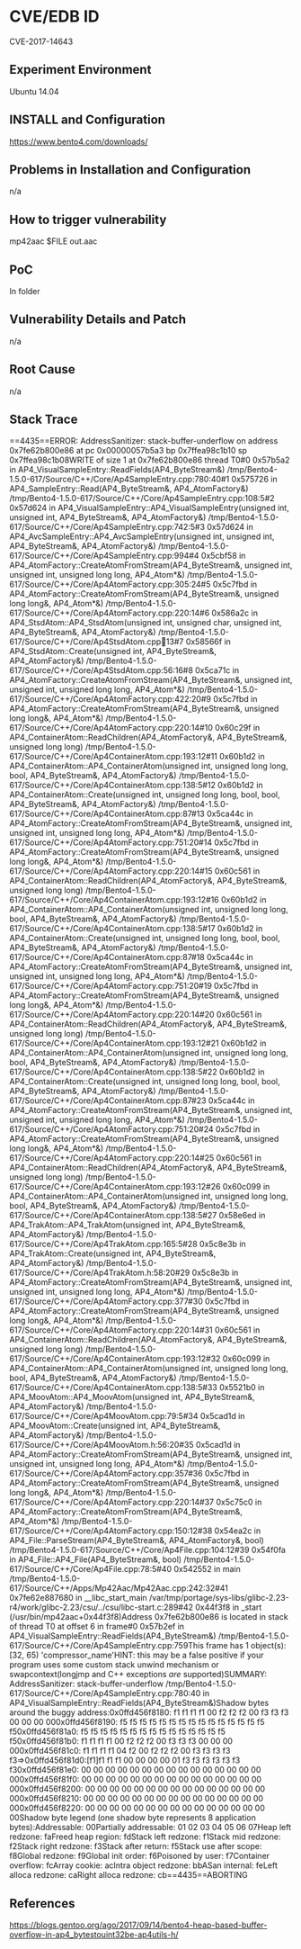 # CVE/EDB ID
CVE-2017-14643
## Experiment Environment
Ubuntu 14.04
## INSTALL and Configuration
https://www.bento4.com/downloads/
## Problems in Installation and Configuration
n/a
## How to trigger vulnerability
mp42aac $FILE out.aac
## PoC
In folder
## Vulnerability Details and Patch
n/a
## Root Cause
n/a
## Stack Trace
==4435==ERROR: AddressSanitizer: stack-buffer-underflow on address 0x7fe62b800e86 at pc 0x00000057b5a3 bp 0x7ffea98c1b10 sp 0x7ffea98c1b08WRITE of size 1 at 0x7fe62b800e86 thread T0#0 0x57b5a2 in AP4_VisualSampleEntry::ReadFields(AP4_ByteStream&) /tmp/Bento4-1.5.0-617/Source/C++/Core/Ap4SampleEntry.cpp:780:40#1 0x575726 in AP4_SampleEntry::Read(AP4_ByteStream&, AP4_AtomFactory&) /tmp/Bento4-1.5.0-617/Source/C++/Core/Ap4SampleEntry.cpp:108:5#2 0x57d624 in AP4_VisualSampleEntry::AP4_VisualSampleEntry(unsigned int, unsigned int, AP4_ByteStream&, AP4_AtomFactory&) /tmp/Bento4-1.5.0-617/Source/C++/Core/Ap4SampleEntry.cpp:742:5#3 0x57d624 in AP4_AvcSampleEntry::AP4_AvcSampleEntry(unsigned int, unsigned int, AP4_ByteStream&, AP4_AtomFactory&) /tmp/Bento4-1.5.0-617/Source/C++/Core/Ap4SampleEntry.cpp:994#4 0x5cbf58 in AP4_AtomFactory::CreateAtomFromStream(AP4_ByteStream&, unsigned int, unsigned int, unsigned long long, AP4_Atom*&) /tmp/Bento4-1.5.0-617/Source/C++/Core/Ap4AtomFactory.cpp:305:24#5 0x5c7fbd in AP4_AtomFactory::CreateAtomFromStream(AP4_ByteStream&, unsigned long long&, AP4_Atom*&) /tmp/Bento4-1.5.0-617/Source/C++/Core/Ap4AtomFactory.cpp:220:14#6 0x586a2c in AP4_StsdAtom::AP4_StsdAtom(unsigned int, unsigned char, unsigned int, AP4_ByteStream&, AP4_AtomFactory&) /tmp/Bento4-1.5.0-617/Source/C++/Core/Ap4StsdAtom.cpp:100:13#7 0x58566f in AP4_StsdAtom::Create(unsigned int, AP4_ByteStream&, AP4_AtomFactory&) /tmp/Bento4-1.5.0-617/Source/C++/Core/Ap4StsdAtom.cpp:56:16#8 0x5ca71c in AP4_AtomFactory::CreateAtomFromStream(AP4_ByteStream&, unsigned int, unsigned int, unsigned long long, AP4_Atom*&) /tmp/Bento4-1.5.0-617/Source/C++/Core/Ap4AtomFactory.cpp:422:20#9 0x5c7fbd in AP4_AtomFactory::CreateAtomFromStream(AP4_ByteStream&, unsigned long long&, AP4_Atom*&) /tmp/Bento4-1.5.0-617/Source/C++/Core/Ap4AtomFactory.cpp:220:14#10 0x60c29f in AP4_ContainerAtom::ReadChildren(AP4_AtomFactory&, AP4_ByteStream&, unsigned long long) /tmp/Bento4-1.5.0-617/Source/C++/Core/Ap4ContainerAtom.cpp:193:12#11 0x60b1d2 in AP4_ContainerAtom::AP4_ContainerAtom(unsigned int, unsigned long long, bool, AP4_ByteStream&, AP4_AtomFactory&) /tmp/Bento4-1.5.0-617/Source/C++/Core/Ap4ContainerAtom.cpp:138:5#12 0x60b1d2 in AP4_ContainerAtom::Create(unsigned int, unsigned long long, bool, bool, AP4_ByteStream&, AP4_AtomFactory&) /tmp/Bento4-1.5.0-617/Source/C++/Core/Ap4ContainerAtom.cpp:87#13 0x5ca44c in AP4_AtomFactory::CreateAtomFromStream(AP4_ByteStream&, unsigned int, unsigned int, unsigned long long, AP4_Atom*&) /tmp/Bento4-1.5.0-617/Source/C++/Core/Ap4AtomFactory.cpp:751:20#14 0x5c7fbd in AP4_AtomFactory::CreateAtomFromStream(AP4_ByteStream&, unsigned long long&, AP4_Atom*&) /tmp/Bento4-1.5.0-617/Source/C++/Core/Ap4AtomFactory.cpp:220:14#15 0x60c561 in AP4_ContainerAtom::ReadChildren(AP4_AtomFactory&, AP4_ByteStream&, unsigned long long) /tmp/Bento4-1.5.0-617/Source/C++/Core/Ap4ContainerAtom.cpp:193:12#16 0x60b1d2 in AP4_ContainerAtom::AP4_ContainerAtom(unsigned int, unsigned long long, bool, AP4_ByteStream&, AP4_AtomFactory&) /tmp/Bento4-1.5.0-617/Source/C++/Core/Ap4ContainerAtom.cpp:138:5#17 0x60b1d2 in AP4_ContainerAtom::Create(unsigned int, unsigned long long, bool, bool, AP4_ByteStream&, AP4_AtomFactory&) /tmp/Bento4-1.5.0-617/Source/C++/Core/Ap4ContainerAtom.cpp:87#18 0x5ca44c in AP4_AtomFactory::CreateAtomFromStream(AP4_ByteStream&, unsigned int, unsigned int, unsigned long long, AP4_Atom*&) /tmp/Bento4-1.5.0-617/Source/C++/Core/Ap4AtomFactory.cpp:751:20#19 0x5c7fbd in AP4_AtomFactory::CreateAtomFromStream(AP4_ByteStream&, unsigned long long&, AP4_Atom*&) /tmp/Bento4-1.5.0-617/Source/C++/Core/Ap4AtomFactory.cpp:220:14#20 0x60c561 in AP4_ContainerAtom::ReadChildren(AP4_AtomFactory&, AP4_ByteStream&, unsigned long long) /tmp/Bento4-1.5.0-617/Source/C++/Core/Ap4ContainerAtom.cpp:193:12#21 0x60b1d2 in AP4_ContainerAtom::AP4_ContainerAtom(unsigned int, unsigned long long, bool, AP4_ByteStream&, AP4_AtomFactory&) /tmp/Bento4-1.5.0-617/Source/C++/Core/Ap4ContainerAtom.cpp:138:5#22 0x60b1d2 in AP4_ContainerAtom::Create(unsigned int, unsigned long long, bool, bool, AP4_ByteStream&, AP4_AtomFactory&) /tmp/Bento4-1.5.0-617/Source/C++/Core/Ap4ContainerAtom.cpp:87#23 0x5ca44c in AP4_AtomFactory::CreateAtomFromStream(AP4_ByteStream&, unsigned int, unsigned int, unsigned long long, AP4_Atom*&) /tmp/Bento4-1.5.0-617/Source/C++/Core/Ap4AtomFactory.cpp:751:20#24 0x5c7fbd in AP4_AtomFactory::CreateAtomFromStream(AP4_ByteStream&, unsigned long long&, AP4_Atom*&) /tmp/Bento4-1.5.0-617/Source/C++/Core/Ap4AtomFactory.cpp:220:14#25 0x60c561 in AP4_ContainerAtom::ReadChildren(AP4_AtomFactory&, AP4_ByteStream&, unsigned long long) /tmp/Bento4-1.5.0-617/Source/C++/Core/Ap4ContainerAtom.cpp:193:12#26 0x60c099 in AP4_ContainerAtom::AP4_ContainerAtom(unsigned int, unsigned long long, bool, AP4_ByteStream&, AP4_AtomFactory&) /tmp/Bento4-1.5.0-617/Source/C++/Core/Ap4ContainerAtom.cpp:138:5#27 0x58e6ed in AP4_TrakAtom::AP4_TrakAtom(unsigned int, AP4_ByteStream&, AP4_AtomFactory&) /tmp/Bento4-1.5.0-617/Source/C++/Core/Ap4TrakAtom.cpp:165:5#28 0x5c8e3b in AP4_TrakAtom::Create(unsigned int, AP4_ByteStream&, AP4_AtomFactory&) /tmp/Bento4-1.5.0-617/Source/C++/Core/Ap4TrakAtom.h:58:20#29 0x5c8e3b in AP4_AtomFactory::CreateAtomFromStream(AP4_ByteStream&, unsigned int, unsigned int, unsigned long long, AP4_Atom*&) /tmp/Bento4-1.5.0-617/Source/C++/Core/Ap4AtomFactory.cpp:377#30 0x5c7fbd in AP4_AtomFactory::CreateAtomFromStream(AP4_ByteStream&, unsigned long long&, AP4_Atom*&) /tmp/Bento4-1.5.0-617/Source/C++/Core/Ap4AtomFactory.cpp:220:14#31 0x60c561 in AP4_ContainerAtom::ReadChildren(AP4_AtomFactory&, AP4_ByteStream&, unsigned long long) /tmp/Bento4-1.5.0-617/Source/C++/Core/Ap4ContainerAtom.cpp:193:12#32 0x60c099 in AP4_ContainerAtom::AP4_ContainerAtom(unsigned int, unsigned long long, bool, AP4_ByteStream&, AP4_AtomFactory&) /tmp/Bento4-1.5.0-617/Source/C++/Core/Ap4ContainerAtom.cpp:138:5#33 0x5521b0 in AP4_MoovAtom::AP4_MoovAtom(unsigned int, AP4_ByteStream&, AP4_AtomFactory&) /tmp/Bento4-1.5.0-617/Source/C++/Core/Ap4MoovAtom.cpp:79:5#34 0x5cad1d in AP4_MoovAtom::Create(unsigned int, AP4_ByteStream&, AP4_AtomFactory&) /tmp/Bento4-1.5.0-617/Source/C++/Core/Ap4MoovAtom.h:56:20#35 0x5cad1d in AP4_AtomFactory::CreateAtomFromStream(AP4_ByteStream&, unsigned int, unsigned int, unsigned long long, AP4_Atom*&) /tmp/Bento4-1.5.0-617/Source/C++/Core/Ap4AtomFactory.cpp:357#36 0x5c7fbd in AP4_AtomFactory::CreateAtomFromStream(AP4_ByteStream&, unsigned long long&, AP4_Atom*&) /tmp/Bento4-1.5.0-617/Source/C++/Core/Ap4AtomFactory.cpp:220:14#37 0x5c75c0 in AP4_AtomFactory::CreateAtomFromStream(AP4_ByteStream&, AP4_Atom*&) /tmp/Bento4-1.5.0-617/Source/C++/Core/Ap4AtomFactory.cpp:150:12#38 0x54ea2c in AP4_File::ParseStream(AP4_ByteStream&, AP4_AtomFactory&, bool) /tmp/Bento4-1.5.0-617/Source/C++/Core/Ap4File.cpp:104:12#39 0x54f0fa in AP4_File::AP4_File(AP4_ByteStream&, bool) /tmp/Bento4-1.5.0-617/Source/C++/Core/Ap4File.cpp:78:5#40 0x542552 in main /tmp/Bento4-1.5.0-617/Source/C++/Apps/Mp42Aac/Mp42Aac.cpp:242:32#41 0x7fe62e887680 in __libc_start_main /var/tmp/portage/sys-libs/glibc-2.23-r4/work/glibc-2.23/csu/../csu/libc-start.c:289#42 0x44f3f8 in _start (/usr/bin/mp42aac+0x44f3f8)Address 0x7fe62b800e86 is located in stack of thread T0 at offset 6 in frame#0 0x57b2ef in AP4_VisualSampleEntry::ReadFields(AP4_ByteStream&) /tmp/Bento4-1.5.0-617/Source/C++/Core/Ap4SampleEntry.cpp:759This frame has 1 object(s):[32, 65) 'compressor_name'HINT: this may be a false positive if your program uses some custom stack unwind mechanism or swapcontext(longjmp and C++ exceptions *are* supported)SUMMARY: AddressSanitizer: stack-buffer-underflow /tmp/Bento4-1.5.0-617/Source/C++/Core/Ap4SampleEntry.cpp:780:40 in AP4_VisualSampleEntry::ReadFields(AP4_ByteStream&)Shadow bytes around the buggy address:0x0ffd456f8180: f1 f1 f1 f1 00 f2 f2 f2 00 f3 f3 f3 00 00 00 000x0ffd456f8190: f5 f5 f5 f5 f5 f5 f5 f5 f5 f5 f5 f5 f5 f5 f5 f50x0ffd456f81a0: f5 f5 f5 f5 f5 f5 f5 f5 f5 f5 f5 f5 f5 f5 f5 f50x0ffd456f81b0: f1 f1 f1 f1 00 f2 f2 f2 00 f3 f3 f3 00 00 00 000x0ffd456f81c0: f1 f1 f1 f1 04 f2 00 f2 f2 f2 00 f3 f3 f3 f3 f3=>0x0ffd456f81d0:[f1]f1 f1 f1 00 00 00 00 01 f3 f3 f3 f3 f3 f3 f30x0ffd456f81e0: 00 00 00 00 00 00 00 00 00 00 00 00 00 00 00 000x0ffd456f81f0: 00 00 00 00 00 00 00 00 00 00 00 00 00 00 00 000x0ffd456f8200: 00 00 00 00 00 00 00 00 00 00 00 00 00 00 00 000x0ffd456f8210: 00 00 00 00 00 00 00 00 00 00 00 00 00 00 00 000x0ffd456f8220: 00 00 00 00 00 00 00 00 00 00 00 00 00 00 00 00Shadow byte legend (one shadow byte represents 8 application bytes):Addressable: 00Partially addressable: 01 02 03 04 05 06 07Heap left redzone: faFreed heap region: fdStack left redzone: f1Stack mid redzone: f2Stack right redzone: f3Stack after return: f5Stack use after scope: f8Global redzone: f9Global init order: f6Poisoned by user: f7Container overflow: fcArray cookie: acIntra object redzone: bbASan internal: feLeft alloca redzone: caRight alloca redzone: cb==4435==ABORTING
## References
https://blogs.gentoo.org/ago/2017/09/14/bento4-heap-based-buffer-overflow-in-ap4_bytestouint32be-ap4utils-h/